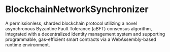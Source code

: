 # BlockchainNetworkSynchronizer
A permissionless, sharded blockchain protocol utilizing a novel asynchronous Byzantine Fault Tolerance (aBFT) consensus algorithm, integrated with a decentralized identity management system and supporting programmable, gas-efficient smart contracts via a WebAssembly-based runtime environment.
